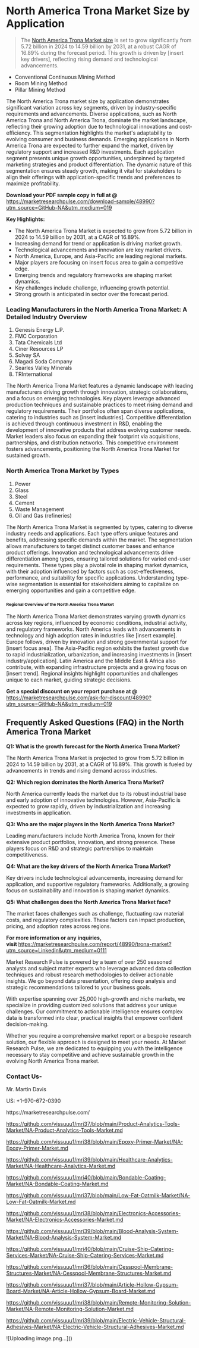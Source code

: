 <h1>North America Trona Market&nbsp;Size by Application</h1><blockquote><p>The <a href="https://marketresearchpulse.com/download-sample/48990?utm_source=GitHub-NA&amp;utm_medium=019">North America Trona Market size</a> is set to grow significantly from 5.72 billion in 2024 to 14.59 billion by 2031, at a robust CAGR of 16.89% during the forecast period. This growth is driven by [insert key drivers], reflecting rising demand and technological advancements.</p></blockquote><ul><li>Conventional Continuous Mining Method <li> Room Mining Method <li> Pillar Mining Method</li></ul><p>The North America Trona market size by application demonstrates significant variation across key segments, driven by industry-specific requirements and advancements. Diverse applications, such as North America Trona and North America Trona, dominate the market landscape, reflecting their growing adoption due to technological innovations and cost-efficiency. This segmentation highlights the market's adaptability to evolving consumer and business demands. Emerging applications in North America Trona are expected to further expand the market, driven by regulatory support and increased R&D investments. Each application segment presents unique growth opportunities, underpinned by targeted marketing strategies and product differentiation. The dynamic nature of this segmentation ensures steady growth, making it vital for stakeholders to align their offerings with application-specific trends and preferences to maximize profitability.</p><p><strong>Download your PDF sample copy in full at @ </strong><a href="https://marketresearchpulse.com/download-sample/48990?utm_source=GitHub-NA&amp;utm_medium=019">https://marketresearchpulse.com/download-sample/48990?utm_source=GitHub-NA&amp;utm_medium=019</a></p><p><strong>Key Highlights: </strong></p><ul><li>The North America Trona Market is expected to grow from 5.72 billion in 2024 to 14.59 billion by 2031, at a CAGR of 16.89%.</li><li>Increasing demand for trend or application is driving market growth.</li><li>Technological advancements and innovation are key market drivers.</li><li>North America, Europe, and Asia-Pacific are leading regional markets.</li><li>Major players are focusing on insert focus area to gain a competitive edge.</li><li>Emerging trends and regulatory frameworks are shaping market dynamics.</li><li>Key challenges include challenge, influencing growth potential.</li><li>Strong growth is anticipated in sector over the forecast period.</li></ul><h3>Leading Manufacturers in the North America Trona Market: A Detailed Industry Overview</h3><ol><li>Genesis Energy L.P.</li><li>FMC Corporation</li><li>Tata Chemicals Ltd</li><li>Ciner Resources LP</li><li>Solvay SA</li><li>Magadi Soda Company</li><li>Searles Valley Minerals</li><li>TRInternational</li></ol><div class="flex max-w-full flex-col flex-grow"><div class="min-h-8 text-message flex w-full flex-col items-end gap-2 whitespace-normal break-words [.text-message+&amp;]:mt-5" dir="auto" data-message-author-role="assistant" data-message-id="fd8432e4-4910-450d-b182-61b7bfb0a01f" data-message-model-slug="gpt-4o"><div class="flex w-full flex-col gap-1 empty:hidden first:pt-[3px]"><div class="markdown prose w-full break-words dark:prose-invert light"><p>The North America Trona Market features a dynamic landscape with leading manufacturers driving growth through innovation, strategic collaborations, and a focus on emerging technologies. Key players leverage advanced production techniques and sustainable practices to meet rising demand and regulatory requirements. Their portfolios often span diverse applications, catering to industries such as [insert industries]. Competitive differentiation is achieved through continuous investment in R&amp;D, enabling the development of innovative products that address evolving customer needs. Market leaders also focus on expanding their footprint via acquisitions, partnerships, and distribution networks. This competitive environment fosters advancements, positioning the North America Trona Market for sustained growth.</p></div></div></div></div><h3>North America Trona Market by Types</h3><ol><li>Power <li> Glass <li> Steel <li> Cement <li> Waste Management <li> Oil and Gas (refineries)</li></ol><div class="flex max-w-full flex-col flex-grow"><div class="min-h-8 text-message flex w-full flex-col items-end gap-2 whitespace-normal break-words [.text-message+&amp;]:mt-5" dir="auto" data-message-author-role="assistant" data-message-id="084470be-0bb7-4664-bddf-5156b4f41249" data-message-model-slug="gpt-4o-mini"><div class="flex w-full flex-col gap-1 empty:hidden first:pt-[3px]"><div class="markdown prose w-full break-words dark:prose-invert light"><p>The North America Trona Market is segmented by types, catering to diverse industry needs and applications. Each type offers unique features and benefits, addressing specific demands within the market. The segmentation allows manufacturers to target distinct customer bases and enhance product offerings. Innovation and technological advancements drive differentiation among types, ensuring tailored solutions for varied end-user requirements. These types play a pivotal role in shaping market dynamics, with their adoption influenced by factors such as cost-effectiveness, performance, and suitability for specific applications. Understanding type-wise segmentation is essential for stakeholders aiming to capitalize on emerging opportunities and gain a competitive edge.</p></div></div></div></div><h3><span style="font-size: 11px;">Regional Overview of the North America Trona Market</span></h3><div class="flex max-w-full flex-col flex-grow"><div class="min-h-8 text-message flex w-full flex-col items-end gap-2 whitespace-normal break-words [.text-message+&amp;]:mt-5" dir="auto" data-message-author-role="assistant" data-message-id="e9038762-ce64-4e30-91c9-9bd413514231" data-message-model-slug="gpt-4o-mini"><div class="flex w-full flex-col gap-1 empty:hidden first:pt-[3px]"><div class="markdown prose w-full break-words dark:prose-invert light"><p>The North America Trona Market demonstrates varying growth dynamics across key regions, influenced by economic conditions, industrial activity, and regulatory frameworks. North America leads with advancements in technology and high adoption rates in industries like [insert example]. Europe follows, driven by innovation and strong governmental support for [insert focus area]. The Asia-Pacific region exhibits the fastest growth due to rapid industrialization, urbanization, and increasing investments in [insert industry/application]. Latin America and the Middle East &amp; Africa also contribute, with expanding infrastructure projects and a growing focus on [insert trend]. Regional insights highlight opportunities and challenges unique to each market, guiding strategic decisions.</p></div></div></div></div><p><strong>Get a special discount on your report purchase at @ </strong><a href="https://marketresearchpulse.com/ask-for-discount/48990?utm_source=GitHub-NA&amp;utm_medium=019">https://marketresearchpulse.com/ask-for-discount/48990?utm_source=GitHub-NA&amp;utm_medium=019</a></p><h2>Frequently Asked Questions (FAQ) in the North America Trona Market</h2><p><strong>Q1: What is the growth forecast for the North America Trona Market?</strong></p><p>The North America Trona Market is projected to grow from 5.72 billion in 2024 to 14.59 billion by 2031, at a CAGR of 16.89%. This growth is fueled by advancements in trends and rising demand across industries.</p><p><strong>Q2: Which region dominates the North America Trona Market?</strong></p><p>North America currently leads the market due to its robust industrial base and early adoption of innovative technologies. However, Asia-Pacific is expected to grow rapidly, driven by industrialization and increasing investments in application.</p><p><strong>Q3: Who are the major players in the North America Trona Market?</strong></p><p>Leading manufacturers include North America Trona, known for their extensive product portfolios, innovation, and strong presence. These players focus on R&amp;D and strategic partnerships to maintain competitiveness.</p><p><strong>Q4: What are the key drivers of the North America Trona Market?</strong></p><p>Key drivers include technological advancements, increasing demand for application, and supportive regulatory frameworks. Additionally, a growing focus on sustainability and innovation is shaping market dynamics.</p><p><strong>Q5: What challenges does the North America Trona Market face?</strong></p><p>The market faces challenges such as challenge, fluctuating raw material costs, and regulatory complexities. These factors can impact production, pricing, and adoption rates across regions.</p><p><strong>For more information or any inquiries, visit&nbsp;</strong><a href="https://marketresearchpulse.com/report/48990/trona-market?utm_source=Linkedin&utm_medium=0111">https://marketresearchpulse.com/report/48990/trona-market?utm_source=Linkedin&utm_medium=0111</a></p><p>Market Research Pulse is powered by a team of over 250 seasoned analysts and subject matter experts who leverage advanced data collection techniques and robust research methodologies to deliver actionable insights. We go beyond data presentation, offering deep analysis and strategic recommendations tailored to your business goals.</p><p>With expertise spanning over 25,000 high-growth and niche markets, we specialize in providing customized solutions that address your unique challenges. Our commitment to actionable intelligence ensures complex data is transformed into clear, practical insights that empower confident decision-making.</p><p>Whether you require a comprehensive market report or a bespoke research solution, our flexible approach is designed to meet your needs. At Market Research Pulse, we are dedicated to equipping you with the intelligence necessary to stay competitive and achieve sustainable growth in the evolving North America Trona market.</p><h3><strong>Contact Us-</strong></h3><p>Mr. Martin Davis</p><p>US: +1-970-672-0390</p><p>https://marketresearchpulse.com/</p><p><a href="https://github.com/vissuuu1/mri37/blob/main/Product-Analytics-Tools-Market/NA-Product-Analytics-Tools-Market.md">https://github.com/vissuuu1/mri37/blob/main/Product-Analytics-Tools-Market/NA-Product-Analytics-Tools-Market.md</a></p><p><a href="https://github.com/vissuuu1/mri38/blob/main/Epoxy-Primer-Market/NA-Epoxy-Primer-Market.md">https://github.com/vissuuu1/mri38/blob/main/Epoxy-Primer-Market/NA-Epoxy-Primer-Market.md</a></p><p><a href="https://github.com/vissuuu1/mri39/blob/main/Healthcare-Analytics-Market/NA-Healthcare-Analytics-Market.md">https://github.com/vissuuu1/mri39/blob/main/Healthcare-Analytics-Market/NA-Healthcare-Analytics-Market.md</a></p><p><a href="https://github.com/vissuuu1/mri40/blob/main/Bondable-Coating-Market/NA-Bondable-Coating-Market.md">https://github.com/vissuuu1/mri40/blob/main/Bondable-Coating-Market/NA-Bondable-Coating-Market.md</a></p><p><a href="https://github.com/vissuuu1/mri37/blob/main/Low-Fat-Oatmilk-Market/NA-Low-Fat-Oatmilk-Market.md">https://github.com/vissuuu1/mri37/blob/main/Low-Fat-Oatmilk-Market/NA-Low-Fat-Oatmilk-Market.md</a></p><p><a href="https://github.com/vissuuu1/mri38/blob/main/Electronics-Accessories-Market/NA-Electronics-Accessories-Market.md">https://github.com/vissuuu1/mri38/blob/main/Electronics-Accessories-Market/NA-Electronics-Accessories-Market.md</a></p><p><a href="https://github.com/vissuuu1/mri39/blob/main/Blood-Analysis-System-Market/NA-Blood-Analysis-System-Market.md">https://github.com/vissuuu1/mri39/blob/main/Blood-Analysis-System-Market/NA-Blood-Analysis-System-Market.md</a></p><p><a href="https://github.com/vissuuu1/mri40/blob/main/Cruise-Ship-Catering-Services-Market/NA-Cruise-Ship-Catering-Services-Market.md">https://github.com/vissuuu1/mri40/blob/main/Cruise-Ship-Catering-Services-Market/NA-Cruise-Ship-Catering-Services-Market.md</a></p><p><a href="https://github.com/vissuuu1/mri36/blob/main/Cesspool-Membrane-Structures-Market/NA-Cesspool-Membrane-Structures-Market.md">https://github.com/vissuuu1/mri36/blob/main/Cesspool-Membrane-Structures-Market/NA-Cesspool-Membrane-Structures-Market.md</a></p><p><a href="https://github.com/vissuuu1/mri37/blob/main/Article-Hollow-Gypsum-Board-Market/NA-Article-Hollow-Gypsum-Board-Market.md">https://github.com/vissuuu1/mri37/blob/main/Article-Hollow-Gypsum-Board-Market/NA-Article-Hollow-Gypsum-Board-Market.md</a></p><p><a href="https://github.com/vissuuu1/mri38/blob/main/Remote-Monitoring-Solution-Market/NA-Remote-Monitoring-Solution-Market.md">https://github.com/vissuuu1/mri38/blob/main/Remote-Monitoring-Solution-Market/NA-Remote-Monitoring-Solution-Market.md</a></p><p><a href="https://github.com/vissuuu1/mri39/blob/main/Electric-Vehicle-Structural-Adhesives-Market/NA-Electric-Vehicle-Structural-Adhesives-Market.md">https://github.com/vissuuu1/mri39/blob/main/Electric-Vehicle-Structural-Adhesives-Market/NA-Electric-Vehicle-Structural-Adhesives-Market.md</a></p>
![Uploading image.png…]()

